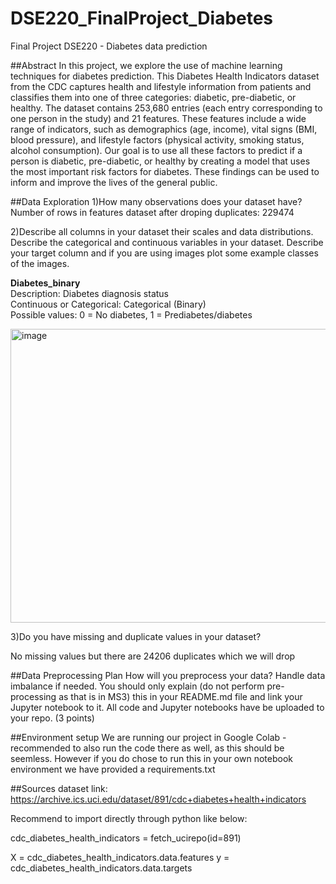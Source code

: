 # DSE220_FinalProject_Diabetes
Final Project DSE220 - Diabetes data prediction

##Abstract
In this project, we explore the use of machine learning techniques for diabetes prediction. This Diabetes Health Indicators dataset from the CDC captures health and lifestyle information from patients and classifies them into one of three categories: diabetic, pre-diabetic, or healthy. The dataset contains 253,680 entries (each entry corresponding to one person in the study) and 21 features. These features include a wide range of indicators, such as demographics (age, income), vital signs (BMI, blood pressure), and lifestyle factors (physical activity, smoking status, alcohol consumption). Our goal is to use all these factors to predict if a person is diabetic, pre-diabetic, or healthy by creating a model that uses the most important risk factors for diabetes. These findings can be used to inform and improve the lives of the general public.

##Data Exploration
1)How many observations does your dataset have?
Number of rows in features dataset after droping duplicates: 229474

2)Describe all columns in your dataset their scales and data distributions. Describe the categorical and continuous variables in your dataset. Describe your target column and if you are using images plot some example classes of the images.


**Diabetes_binary**  
    Description: Diabetes diagnosis status  
    Continuous or Categorical: Categorical (Binary)  
    Possible values: 0 = No diabetes, 1 = Prediabetes/diabetes

<img width="566" height="470" alt="image" src="https://github.com/user-attachments/assets/faeddaa9-9699-4704-a017-eb11433d7ee1" />









3)Do you have missing and duplicate values in your dataset?

No missing values but there are 24206 duplicates which we will drop


##Data Preprocessing Plan
How will you preprocess your data? Handle data imbalance if needed. You should only explain (do not perform pre-processing as that is in MS3) this in your README.md file and link your Jupyter notebook to it. All code and  Jupyter notebooks have be uploaded to your repo. (3 points)


##Environment setup
We are running our project in Google Colab - recommended to also run the code there as well, as this should be seemless. However if you do chose to run this in your own notebook environment we have provided a requirements.txt

##Sources
dataset link: 
https://archive.ics.uci.edu/dataset/891/cdc+diabetes+health+indicators

Recommend to import directly through python like below:

cdc_diabetes_health_indicators = fetch_ucirepo(id=891)

X = cdc_diabetes_health_indicators.data.features
y = cdc_diabetes_health_indicators.data.targets
